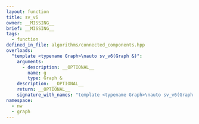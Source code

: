 ```yaml
---
layout: function
title: sv_v6
owner: __MISSING__
brief: __MISSING__
tags:
  - function
defined_in_file: algorithms/connected_components.hpp
overloads:
  "template <typename Graph>\nauto sv_v6(Graph &)":
    arguments:
      - description: __OPTIONAL__
        name: g
        type: Graph &
    description: __OPTIONAL__
    return: __OPTIONAL__
    signature_with_names: "template <typename Graph>\nauto sv_v6(Graph & g)"
namespace:
  - nw
  - graph
---
```

